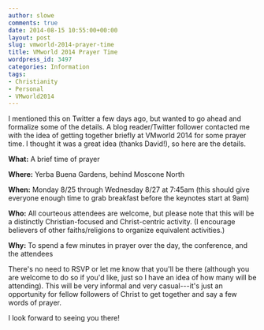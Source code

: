 ```yaml
---
author: slowe
comments: true
date: 2014-08-15 10:55:00+00:00
layout: post
slug: vmworld-2014-prayer-time
title: VMworld 2014 Prayer Time
wordpress_id: 3497
categories: Information
tags:
- Christianity
- Personal
- VMworld2014
---
```


I mentioned this on Twitter a few days ago, but wanted to go ahead and formalize some of the details. A blog reader/Twitter follower contacted me with the idea of getting together briefly at VMworld 2014 for some prayer time. I thought it was a great idea (thanks David!), so here are the details.

**What:** A brief time of prayer  

**Where:** Yerba Buena Gardens, behind Moscone North  

**When:** Monday 8/25 through Wednesday 8/27 at 7:45am (this should give everyone enough time to grab breakfast before the keynotes start at 9am)  

**Who:** All courteous attendees are welcome, but please note that this will be a distinctly Christian-focused and Christ-centric activity. (I encourage believers of other faiths/religions to organize equivalent activities.)  

**Why:** To spend a few minutes in prayer over the day, the conference, and the attendees

There's no need to RSVP or let me know that you'll be there (although you are welcome to do so if you'd like, just so I have an idea of how many will be attending). This will be very informal and very casual---it's just an opportunity for fellow followers of Christ to get together and say a few words of prayer.

I look forward to seeing you there!
